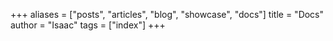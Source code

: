 +++
aliases = ["posts", "articles", "blog", "showcase", "docs"]
title = "Docs"
author = "Isaac"
tags = ["index"]
+++
